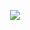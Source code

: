 <div id="header" align="center"> 
<p><img src="https://media.giphy.com/media/NTur7XlVDUdqM/giphy.gif"></p>
</div>
